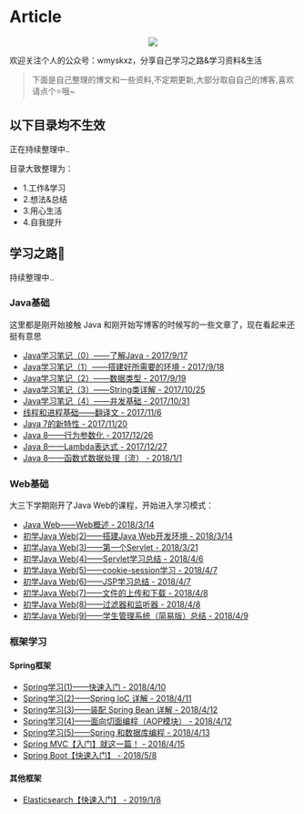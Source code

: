 # Article

<div align="center">
<img src="https://upload-images.jianshu.io/upload_images/7896890-8c240b858a9ec650.png?imageMogr2/auto-orient/strip%7CimageView2/2/w/1240"/>
</div>

欢迎关注个人的公众号：wmyskxz，分享自己学习之路&amp;学习资料&amp;生活

> 下面是自己整理的博文和一些资料,不定期更新,大部分取自自己的博客,喜欢请点个⭐哦~

## 以下目录均不生效

正在持续整理中..

目录大致整理为：
- 1.工作&学习
- 2.想法&总结
- 3.用心生活
- 4.自我提升

## 学习之路📙

持续整理中..

### Java基础

这里都是刚开始接触 Java 和刚开始写博客的时候写的一些文章了，现在看起来还挺有意思

* [Java学习笔记（0）——了解Java - 2017/9/17](https://github.com/wmyskxz/Person-Knowledge-Repository/blob/master/一、工作%26学习/1.1%20-%20Java学习/Java基础/Java学习笔记（0）——了解Java.md)
* [Java学习笔记（1）——搭建好所需要的环境 - 2017/9/18](https://github.com/wmyskxz/Person-Knowledge-Repository/blob/master/一、工作%26学习/1.1%20-%20Java学习/Java基础/Java学习笔记（1）——搭建好所需要的环境.md)
* [Java学习笔记（2）——数据类型 - 2017/9/19](https://github.com/wmyskxz/Person-Knowledge-Repository/blob/master/一、工作%26学习/1.1%20-%20Java学习/Java基础/Java学习笔记（2）——数据类型.md)
* [Java学习笔记（3）——String类详解 - 2017/10/25](https://github.com/wmyskxz/Person-Knowledge-Repository/blob/master/一、工作%26学习/1.1%20-%20Java学习/Java基础/Java学习笔记（3）——String类详解.md)
* [Java学习笔记（4）——并发基础 - 2017/10/31](https://github.com/wmyskxz/Person-Knowledge-Repository/blob/master/一、工作%26学习/1.1%20-%20Java学习/Java基础/Java学习笔记（4）——并发基础.md)
* [线程和进程基础——翻译文 - 2017/11/6](https://github.com/wmyskxz/Person-Knowledge-Repository/blob/master/一、工作%26学习/1.1%20-%20Java学习/Java基础/线程和进程基础——翻译文.md)
* [Java 7的新特性 - 2017/11/20](https://github.com/wmyskxz/Person-Knowledge-Repository/blob/master/一、工作%26学习/1.1%20-%20Java学习/Java基础/Java7的新特性.md)
* [Java 8——行为参数化 - 2017/12/26](https://github.com/wmyskxz/Person-Knowledge-Repository/blob/master/一、工作%26学习/1.1%20-%20Java学习/Java基础/Java8——行为参数化.md)
* [Java 8——Lambda表达式 - 2017/12/27](https://github.com/wmyskxz/Person-Knowledge-Repository/blob/master/一、工作%26学习/1.1%20-%20Java学习/Java基础/Java8——Lambda表达式.md)
* [Java 8——函数式数据处理（流） - 2018/1/1](https://github.com/wmyskxz/Person-Knowledge-Repository/blob/master/一、工作%26学习/1.1%20-%20Java学习/Java基础/Java8——函数式数据处理（流）.md)


### Web基础

大三下学期刚开了Java Web的课程，开始进入学习模式：

* [Java Web——Web概述 - 2018/3/14](https://github.com/wmyskxz/Person-Knowledge-Repository/tree/master/一、工作%26学习/1.1%20-%20Java学习/Web基础/JavaWeb——Web概述.md)
* [初学Java Web(2)——搭建Java Web开发环境 - 2018/3/14](https://github.com/wmyskxz/Person-Knowledge-Repository/tree/master/一、工作%26学习/1.1%20-%20Java学习/Web基础/初学JavaWeb（2）——搭建JavaWeb开发环境.md)
* [初学Java Web(3)——第一个Servlet - 2018/3/21](https://github.com/wmyskxz/Person-Knowledge-Repository/tree/master/一、工作%26学习/1.1%20-%20Java学习/Web基础/初学JavaWeb(3)——第一个Servlet.md)
* [初学Java Web(4)——Servlet学习总结 - 2018/4/6](https://github.com/wmyskxz/Person-Knowledge-Repository/tree/master/一、工作%26学习/1.1%20-%20Java学习/Web基础/初学JavaWeb(4)——Servlet学习总结.md)
* [初学Java Web(5)——cookie-session学习 - 2018/4/7](https://github.com/wmyskxz/Person-Knowledge-Repository/tree/master/一、工作%26学习/1.1%20-%20Java学习/Web基础/初学JavaWeb(5)——cookie-session学习.md)
* [初学Java Web(6)——JSP学习总结 - 2018/4/7](https://github.com/wmyskxz/Person-Knowledge-Repository/tree/master/一、工作%26学习/1.1%20-%20Java学习/Web基础/初学JavaWeb(6)——JSP学习总结.md)
* [初学Java Web(7)——文件的上传和下载 - 2018/4/8](https://github.com/wmyskxz/Person-Knowledge-Repository/tree/master/一、工作%26学习/1.1%20-%20Java学习/Web基础/初学JavaWeb(7)——文件的上传和下载.md)
* [初学Java Web(8)——过滤器和监听器 - 2018/4/8](https://github.com/wmyskxz/Person-Knowledge-Repository/tree/master/一、工作%26学习/1.1%20-%20Java学习/Web基础/初学JavaWeb(8)——过滤器和监听器.md)
* [初学Java Web(9)——学生管理系统（简易版）总结 - 2018/4/9](https://github.com/wmyskxz/Person-Knowledge-Repository/tree/master/一、工作%26学习/1.1%20-%20Java学习/Web基础/初学JavaWeb(9)——学生管理系统（简易版）总结.md)


### 框架学习

#### Spring框架

* [Spring学习(1)——快速入门 - 2018/4/10](https://github.com/wmyskxz/Person-Knowledge-Repository/tree/master/一、工作%26学习/1.1%20-%20Java学习/框架学习/Spring框架/Spring学习(1)——快速入门.md)
* [Spring学习(2)——Spring IoC 详解 - 2018/4/11](https://github.com/wmyskxz/Person-Knowledge-Repository/tree/master/一、工作%26学习/1.1%20-%20Java学习/框架学习/Spring框架/Spring(2)——SpringIoC详解.md)
* [Spring学习(3)——装配 Spring Bean 详解 - 2018/4/12](https://github.com/wmyskxz/Person-Knowledge-Repository/tree/master/一、工作%26学习/1.1%20-%20Java学习/框架学习/Spring框架/Spring(3)——装配SpringBean详解.md)
* [Spring学习(4)——面向切面编程（AOP模块） - 2018/4/12](https://github.com/wmyskxz/Person-Knowledge-Repository/tree/master/一、工作%26学习/1.1%20-%20Java学习/框架学习/Spring框架/Spring(4)——面向切面编程（AOP模块）.md)
* [Spring学习(5)——Spring 和数据库编程 - 2018/4/13](https://github.com/wmyskxz/Person-Knowledge-Repository/tree/master/一、工作%26学习/1.1%20-%20Java学习/框架学习/Spring框架/Spring(5)——Spring和数据库编程.md)
* [Spring MVC【入门】就这一篇！ - 2018/4/15](https://github.com/wmyskxz/Person-Knowledge-Repository/tree/master/一、工作%26学习/1.1%20-%20Java学习/框架学习/Spring框架/SpringMVC【入门】就这一篇！.md)
* [Spring Boot【快速入门】 - 2018/5/8](https://github.com/wmyskxz/Person-Knowledge-Repository/tree/master/一、工作%26学习/1.1%20-%20Java学习/框架学习/Spring框架/SpringBoot【快速入门】.md)


#### 其他框架

* [Elasticsearch【快速入门】 - 2019/1/8](https://www.jianshu.com/p/1df1529aaca7)
